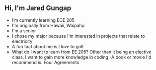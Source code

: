 ## Hi, I'm Jared Gungap
- I’m currently learning ECE 205
- I'm originally from Hawaii, Waipahu
- I'm a senior
- I chose my major because I'm interested in projects that relate to electricity
- A fun fact about me is I love to golf
- What do I want to learn from EE 205?  Other than it being an elective class, I want to gain more knowledge in coding
-A book or movie I'd recommend is: Four Agreements

<!--
**jaredgungap/jaredgungap** is a ✨ _special_ ✨ repository because its `README.md` (this file) appears on your GitHub profile.

Here are some ideas to get you started:

- 🔭 I’m currently working on ...
- 🌱 I’m currently learning ...
- 👯 I’m looking to collaborate on ...
- 🤔 I’m looking for help with ...
- 💬 Ask me about ...
- 📫 How to reach me: ...
- 😄 Pronouns: ...
- ⚡ Fun fact: ...
-->
